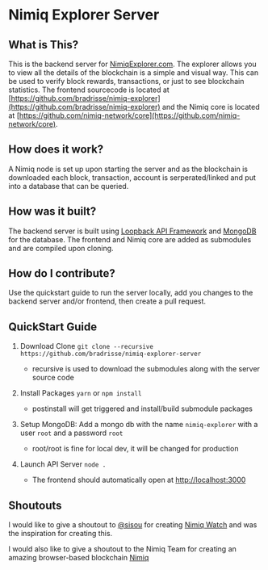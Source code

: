 # Nimiq Explorer Server

## What is This?
This is the backend server for [NimiqExplorer.com](https://nimiqexplorer.com). The explorer allows you to view all the details of the blockchain is a simple and visual way. This can be used to verify block rewards, transactions, or just to see blockchain statistics. The frontend sourcecode is located at [https://github.com/bradrisse/nimiq-explorer](https://github.com/bradrisse/nimiq-explorer) and the Nimiq core is located at [https://github.com/nimiq-network/core](https://github.com/nimiq-network/core).

## How does it work?
A Nimiq node is set up upon starting the server and as the blockchain is downloaded each block, transaction, account is serperated/linked and put into a database that can be queried.

## How was it built?
The backend server is built using [Loopback API Framework](https://loopback.io/) and [MongoDB](https://www.mongodb.com/) for the database. The frontend and Nimiq core are added as submodules and are compiled upon cloning.

## How do I contribute?
Use the quickstart guide to run the server locally, add you changes to the backend server and/or frontend, then create a pull request.

## QuickStart Guide

1. Download Clone `git clone --recursive https://github.com/bradrisse/nimiq-explorer-server`
    - recursive is used to download the submodules along with the server source code
    
2. Install Packages `yarn` or `npm install`
    - postinstall will get triggered and install/build submodule packages
    
3. Setup MongoDB: Add a mongo db with the name `nimiq-explorer` with a user `root` and a password `root`
    - root/root is fine for local dev, it will be changed for production
    
4. Launch API Server `node .`
    - The frontend should automatically open at [http://localhost:3000](http://localhost:3000)
    
## Shoutouts

I would like to give a shoutout to [@sisou](https://github.com/sisou) for creating [Nimiq Watch](https://nimiq.watch) and was the inspiration for creating this.

I would also like to give a shoutout to the Nimiq Team for creating an amazing browser-based blockchain [Nimiq](https://nimiq.com)
    
